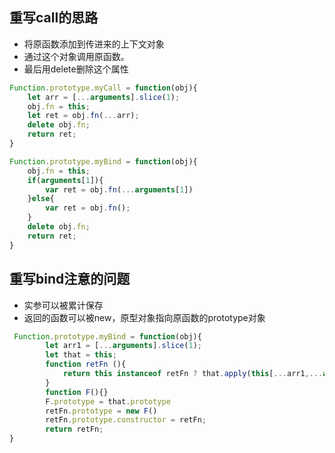 ## 重写call的思路

- 将原函数添加到传进来的上下文对象
- 通过这个对象调用原函数。
- 最后用delete删除这个属性

```javascript
Function.prototype.myCall = function(obj){
	let arr = [...arguments].slice(1);
	obj.fn = this;
	let ret = obj.fn(...arr);
	delete obj.fn;
	return ret;
}
```

```javascript
Function.prototype.myBind = function(obj){
	obj.fn = this;
	if(arguments[1]){
		var ret = obj.fn(...arguments[1])
	}else{
		var ret = obj.fn();
	}
	delete obj.fn;
	return ret;
}
```

## 重写bind注意的问题

- 实参可以被累计保存
- 返回的函数可以被new，原型对象指向原函数的prototype对象

```javascript
 Function.prototype.myBind = function(obj){
        let arr1 = [...arguments].slice(1);
        let that = this;
        function retFn (){
            return this instanceof retFn ? that.apply(this[...arr1,...arguments]):that.apply(obj,[...arr1,...arguments])
        }
        function F(){}
        F.prototype = that.prototype
        retFn.prototype = new F()
        retFn.prototype.constructor = retFn;
        return retFn;
}
```

